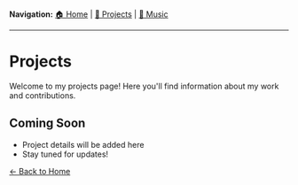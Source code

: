 **Navigation:** [🏠 Home](README.md) | [📂 Projects](projects.md) | [🎵 Music](music.md)

---

# Projects

Welcome to my projects page! Here you'll find information about my work and contributions.

## Coming Soon
- Project details will be added here
- Stay tuned for updates!

[← Back to Home](README.md)